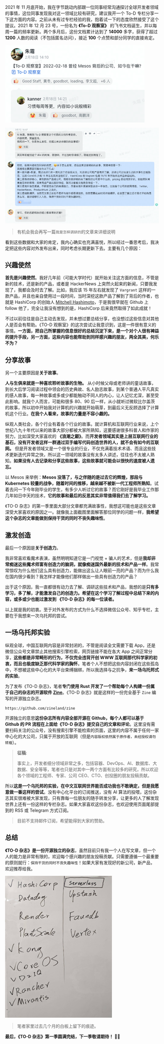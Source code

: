 
2021 年 11 月底开始，我在字节跳动内部跟一位同事经常沟通探讨全球开发者领域的事情，这位同事发现我对这一领域比较有研究，建议我开一个 To-D 专栏分享一下这方面的内容。之前从未有过专栏经验的我，抱着试一下的态度欣然接受了这个提议。2021 年 12 月 23 号，一份名为 **《To-D 观察室》** 的飞书文档诞生，并以每周一篇的频率更新。两个多月后，这份文档累计达到了 **14000** 多字，获得了超过 **1200** 人数的阅读（不包括匿名访问），接近 **100** 个点赞和部分同学的直接肯定。

![](/static/s1/10/praise.png)

![](/static/s1/10/praise2.png)
> 有机会我会再写一篇`我是怎样调研的`的文章来详细说明

看到这些数据和大家的肯定，我内心确实也充满喜悦，所以经过一番思考后，我决定把这些内容对外发布出来，同时考虑长期更新下去。主要有几个原因：

## 兴趣使然

**首先是兴趣使然**。我好几年前（可能大学时代）就开始关注这方面的信息，不管是新的技术，还是新的产品，或者是 HackerNews 上突然火起来的新闻，只要我发现了，我都会及时去了解。比如，我应该 15 年左右就发现了 `Vargrant` 这样的一款产品，并且也亲自使用过一段时间，当时深挖这款产品了解到了背后的作者，也就是 HashiCorp 的创始人 [Mitchell Hashimoto](https://github.com/mitchellh)，于是我很早就在 Github 上 follow 他了，完全让我没有想到的是，HashiCorp 后来竟然取得了如此成就！

不过以前往往是自己主动去发现，并未想过要总结分享，也没想过这些信息对其他人是否会有帮助。《TO-D 观察室》的这次尝试让我意识到，这是一件很有意义的事情。**一方面，把自己所掌握的信息很好的总结沉淀下来，是一个对个人很有裨益的提升手段，另一方面，这些内容也能帮助到同样感兴趣的朋友，两全其美，何乐不为？**

## 分享故事

另一个主要原因是**关于故事**。

**人与生俱来就是一种喜欢聆听故事的生物。** 从小时候父母或老师讲的童话故事，到长大后学习阅读过程中领会的历史典故、名人励志故事，到某个普通人平凡真实的感人故事，每一种故事或多或少都能触动不同人的内心，让人记忆尤深，甚至受此影响。就我个人而言，可能和很多 80、90 后一样，从小就听过微软比尔盖茨的故事，所以初中开始我对计算机的兴趣就开始萌芽，到最后义无反顾选择了计算机这个行业。**在我个人看来，故事的力量是不容小觑的。**

纵观人类社会，各个行业有着各个行业的故事。就计算机和互联网行业来说，上个世纪八九十年代以来的故事大部分都被大家所熟知，这要感谢很多科普人和作家的努力，比如深受大家喜欢的 **《浪潮之巅》**。而**开发者领域其实是上层互联网行业的基石，没有开发者这样一群通过双手编写代码创造世界的人，就不会有如今的互联网。** 但是开发者领域又是一个很专业的行业，不仅充满着技术术语、而且这些技术更新迭代异常之快，所以这一领域的故事没有太多人讲述，往往也不太被人熟知。**如果没有人去记录和分享这些故事，这些故事就可能会以很快的速度被人遗忘。**

以 Mesos 来举例：**Mesos 没落了，与之伴随的是过去它的辉煌，那段与 Kubernetes 较量的战争，随着时间的推移，越来越不被新一代工程师所熟知**。试着去问一下今年刚毕业的学生，有多少人听过它的故事？而它刚好是我毕业工作那几年如日中天的技术，**它的故事和最后的反思其实非常值得我们去了解学习。**

《TO-D 杂志》的第一季里面大部分文章都充满故事性，我想这可能也是这些文章深受大家喜欢的原因之一。就像我上面截图里面解答那位同学的问题一样，**我希望这个杂志的文章能做到保持干货的同时不丧失趣味性**。


## 激发创造

最后一个原因是**关于创造力**。

我非常喜欢看魔术表演，虽然明明知道它是一门视觉 + 骗人的艺术，但是**我却非常痴迷这些魔术师富有创造力的脑洞，就像痴迷国外最新的技术和产品一样**。我常常惊叹为什么他们这么具有创造力，能做出这么让人眼前一亮的产品？而为什么我在国内很少看到？我怎样才能像他们那样做出一些具有创造力的产品？

出于这个原因，我一直都很有动力去了解、调研这些技术和产品，我想的是**只有多学习，多了解，才能激发自己的创造力。希望在这个学习了解过程中总结下来的内容，或多或少也能过激发到 《TO-D 杂志》的每一位读者。**

以上就是我的初衷。至于对外发布的方式为什么不选择微信公众号、知乎专栏，主要在于我想来一次乌托邦的尝试。

## 一场乌托邦实验

纵观全球，中国互联网内容是非常封闭的，不管是阅读全文需要下载 App，还是微信公众号文章禁止其他搜索引擎检索，网页链接不能在各大 App 之间正常分享，**这些都是非常畸形的行为，不仅完全违背开创 WWW 互联网那代科学家的初衷，而且也极度缺乏那代科学家的胸怀**。笔者个人不想把这些内容封闭在这些孤岛中，不想被这些中心化的大平台束缚捆绑，所以我选择与之抗争，**来一场乌托邦式的实验**。

为了发布《TO-D 杂志》，笔者**专门使用 Rust 开发了一个帮助每个人构建一份属于自己的杂志的开源软件 [Zine](https://github.com/zineland/zine)**。《TO-D 杂志》就是这样的一份完全基于 `Zine` 编写的开源独立杂志。

```urlpreview
https://github.com/zineland/zine
```

开源独立的意思**这份杂志所有内容全部开源在 Github，每个人都可以基于 Github 的 PR 流程在上面给《TO-D 杂志》提交自己的文章和评论**。这里没有需要扫码关注的公众号，没有搜索引擎不能检索的页面，这里的内容不属于任何一家中心化的大公司，只属于开放的互联网（但是`内容版权依然属于原作者，未经授权请勿转载`）。

> **征稿**: 
>
> 事实上，开发者细分领域非常之多，包括容器、DevOps、AI、数据库、大数据、安全等等，笔者也只是对其中一两个方面有比较多的研究，所以欢迎各个领域的工程师、专家、公司 CEO、CTO、创投圈的朋友投稿贡献。

所以**这是一个乌托邦的实验，在中文互联网世界能否成功我也不敢确定，但是我愿意做一番这样的尝试**。没有中心化平台的订阅推送，没有 AI 算法的投喂，这份杂志其实很难被大家发现，只有靠每一位朋友的随手转发分享，让更多的人了解发现世界上还有一份这样的专栏杂志。如果大家喜欢这份杂志，也欢迎使用页面尾部提到的 RSS 或 Telegram 方式订阅。

> 目前不支持邮件订阅，希望能得到大家的赞助。

## 总结

**《TO-D 杂志》是一份开源独立的杂志**，虽然目前只有我一个人在写文章，但一个人的能力是非常有限的，欢迎每个感兴趣的朋友投稿贡献。只需要遵循一个最重要的原则就行：`保持干货的同时不丧失趣味性`！如果大家有发现好的新公司，新产品，欢迎推荐给我。

<img style="width: 350px" src="/static/s1/10/whiteboard.jpg" />

> 笔者家里过去几个月的白板上留下的痕迹。

**最后，《TO-D 杂志》第一季圆满完结，下一季敬请期待！** 🎉🎉